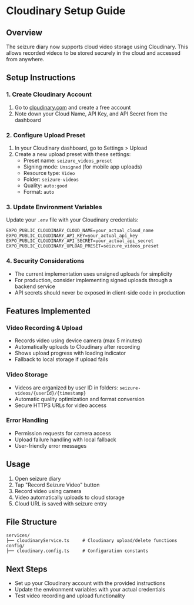 # Cloudinary Setup Guide

## Overview
The seizure diary now supports cloud video storage using Cloudinary. This allows recorded videos to be stored securely in the cloud and accessed from anywhere.

## Setup Instructions

### 1. Create Cloudinary Account
1. Go to [cloudinary.com](https://cloudinary.com) and create a free account
2. Note down your Cloud Name, API Key, and API Secret from the dashboard

### 2. Configure Upload Preset
1. In your Cloudinary dashboard, go to Settings > Upload
2. Create a new upload preset with these settings:
   - Preset name: `seizure_videos_preset`
   - Signing mode: `Unsigned` (for mobile app uploads)
   - Resource type: `Video`
   - Folder: `seizure-videos`
   - Quality: `auto:good`
   - Format: `auto`

### 3. Update Environment Variables
Update your `.env` file with your Cloudinary credentials:

```env
EXPO_PUBLIC_CLOUDINARY_CLOUD_NAME=your_actual_cloud_name
EXPO_PUBLIC_CLOUDINARY_API_KEY=your_actual_api_key
EXPO_PUBLIC_CLOUDINARY_API_SECRET=your_actual_api_secret
EXPO_PUBLIC_CLOUDINARY_UPLOAD_PRESET=seizure_videos_preset
```

### 4. Security Considerations
- The current implementation uses unsigned uploads for simplicity
- For production, consider implementing signed uploads through a backend service
- API secrets should never be exposed in client-side code in production

## Features Implemented

### Video Recording & Upload
- Records video using device camera (max 5 minutes)
- Automatically uploads to Cloudinary after recording
- Shows upload progress with loading indicator
- Fallback to local storage if upload fails

### Video Storage
- Videos are organized by user ID in folders: `seizure-videos/{userId}/{timestamp}`
- Automatic quality optimization and format conversion
- Secure HTTPS URLs for video access

### Error Handling
- Permission requests for camera access
- Upload failure handling with local fallback
- User-friendly error messages

## Usage
1. Open seizure diary
2. Tap "Record Seizure Video" button
3. Record video using camera
4. Video automatically uploads to cloud storage
5. Cloud URL is saved with seizure entry

## File Structure
```
services/
├── cloudinaryService.ts     # Cloudinary upload/delete functions
config/
├── cloudinary.config.ts     # Configuration constants
```

## Next Steps
- Set up your Cloudinary account with the provided instructions
- Update the environment variables with your actual credentials
- Test video recording and upload functionality
